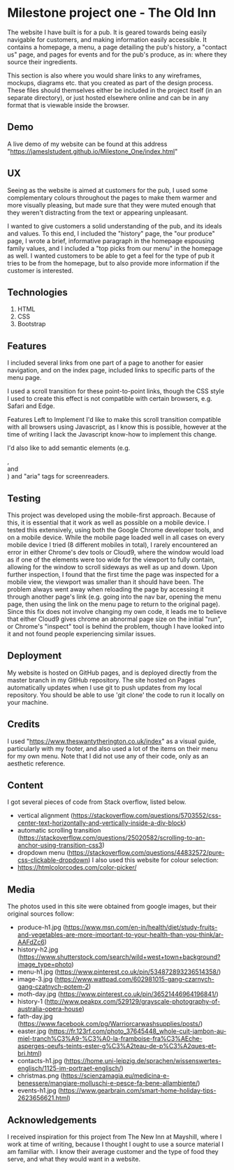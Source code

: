 # Milestone project one - The Old Inn

The website I have built is for a pub. It is geared towards being easily navigable for 
customers, and making information easily accessible. It contains a homepage, a menu,
a page detailing the pub's history, a "contact us" page, and pages for events and for the
pub's produce, as in: where they source their ingredients. 

This section is also where you would share links to any wireframes, mockups, diagrams etc.
that you created as part of the design process. These files should themselves either be included
in the project itself (in an separate directory), or just hosted elsewhere online and can be in any 
format that is viewable inside the browser.

## Demo
A live demo of my website can be found at this address 
"https://jameslstudent.github.io/Milestone_One/index.html"

## UX
Seeing as the website is aimed at customers for the pub, I used some complementary colours 
throughout the pages to make them warmer and more visually pleasing, but made sure that they 
were muted enough that they weren't distracting from the text or appearing unpleasant.

I wanted to give customers a solid understanding of the pub, and its ideals and values. To this end,
I included the "history" page, the "our produce" page, I wrote a brief, informative paragraph in
the homepage espousing family values, and I included a "top picks from our menu" in the homepage
as well. I wanted customers to be able to get a feel for the type of pub it tries to be from the
homepage, but to also provide more information if the customer is interested. 

## Technologies
1. HTML
2. CSS
3. Bootstrap

## Features
I included several links from one part of a page to another for easier navigation, and on the index 
page, included links to specific parts of the menu page.

I used a scroll transition for these point-to-point links, though the CSS style I used to create this
effect is not compatible with certain browsers, e.g. Safari and Edge.

Features Left to Implement
I'd like to make this scroll transition compatible with all browsers using Javascript, as I know this
is possible, however at the time of writing I lack the Javascript know-how to implement this change.

I'd also like to add semantic elements (e.g. <article>, <section> and <main>) and "aria" tags for
screenreaders. 

## Testing
This project was developed using the mobile-first approach. Because of this, it is essential that it
work as well as possible on a mobile device. I tested this extensively, using both the Google Chrome
developer tools, and on a mobile device. While the mobile page loaded well in all cases on every mobile
device I tried (8 different mobiles in total), I rarely encountered an error in either Chrome's dev tools or 
Cloud9, where the window would load as if one of the elements were too wide for the viewport to fully 
contain, allowing for the window to scroll sideways as well as up and down. Upon further inspection, 
I found that the first time the page was inspected for a mobile view, the viewport was smaller than it 
should have been. The problem always went away when reloading the page by accessing it through 
another page's link (e.g. going into the nav bar, opening the menu page, then using the link on the 
menu page to return to the original page). Since this fix does not involve changing my own code, it leads 
me to believe that either Cloud9 gives chrome an abnormal page size on the initial "run", or Chrome's 
"inspect" tool is behind the problem, though I have looked into it and not found people experiencing 
similar issues. 

## Deployment
My website is hosted on GitHub pages, and is deployed directly from the master branch in my GitHub
repository. The site hosted on Pages automatically updates when I use git to push updates from my
local repository. You should be able to use 'git clone' the code to run it locally on your machine.

## Credits
I used "https://www.theswantytherington.co.uk/index" as a visual guide, particularly with my footer, and
also used a lot of the items on their menu for my own menu. Note that I did not use any of their code, 
only as an aesthetic reference. 

## Content
I got several pieces of code from Stack overflow, listed below.
 - vertical alignment (https://stackoverflow.com/questions/5703552/css-center-text-horizontally-and-vertically-inside-a-div-block)
 - automatic scrolling transition (https://stackoverflow.com/questions/25020582/scrolling-to-an-anchor-using-transition-css3)
 - dropdown menu (https://stackoverflow.com/questions/44832572/pure-css-clickable-dropdown)
I also used this website for colour selection:
 - https://htmlcolorcodes.com/color-picker/

## Media
The photos used in this site were obtained from google images, but their original sources follow:
 - produce-h1.jpg (https://www.msn.com/en-in/health/diet/study-fruits-and-vegetables-are-more-important-to-your-health-than-you-think/ar-AAFdZc6)
 - history-h2.jpg (https://www.shutterstock.com/search/wild+west+town+background?image_type=photo)
 - menu-h1.jpg (https://www.pinterest.co.uk/pin/534872893236514358/)
 - image-3.jpg (https://www.wattpad.com/602981015-gang-czarnych-gang-czatnych-potem-2)
 - moth-day.jpg (https://www.pinterest.co.uk/pin/36521446964196841/)
 - history-1 (http://www.peakpx.com/529129/grayscale-photography-of-australia-opera-house)
 - fath-day.jpg (https://www.facebook.com/pg/Warriorcarwashsupplies/posts/)
 - easter.jpg (https://fr.123rf.com/photo_37645448_whole-cuit-jambon-au-miel-tranch%C3%A9-%C3%A0-la-framboise-fra%C3%AEche-asperges-oeufs-teints-ester-g%C3%A2teau-de-p%C3%A2ques-et-bri.html)
 - contacts-h1.jpg (https://home.uni-leipzig.de/sprachen/wissenswertes-englisch/1125-im-portraet-englisch/)
 - christmas.png (https://scienzamagia.eu/medicina-e-benessere/mangiare-molluschi-e-pesce-fa-bene-allambiente/)
 - events-h1.jpg (https://www.gearbrain.com/smart-home-holiday-tips-2623656621.html)

## Acknowledgements
I received inspiration for this project from The New Inn at Mayshill, where I work at time of writing, because
I thought I ought to use a source material I am familiar with. I know their average customer and the type of
food they serve, and what they would want in a website.
